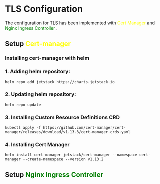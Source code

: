 # TLS Configuration

The configuration for TLS has been implemented with <span style="color: yellow"> Cert Manager </span> and <span style="color: green"> Nginx Ingress Controller </span>.

## Setup <span style="color: yellow"> Cert-manager </span>

### Installing cert-manager with helm

### 1. Adding helm repository:

```
helm repo add jetstack https://charts.jetstack.io
```

### 2. Updating helm repository:

```
helm repo update
```

### 3. Installing Custom Resource Definitions CRD

```
kubectl apply -f https://github.com/cert-manager/cert-manager/releases/download/v1.13.3/cert-manager.crds.yaml
```

### 4. Installing Cert Manager

```
helm install cert-manager jetstack/cert-manager --namespace cert-manager --create-namespace --version v1.13.2
```


## Setup  <span style="color: green"> Nginx Ingress Controller </span>
